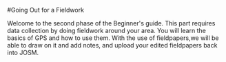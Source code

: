 #Going Out for a Fieldwork

Welcome to the second phase of the Beginner's guide. This part requires data collection by doing fieldwork around your area. You will learn the basics of GPS and how to use them. With the use of fieldpapers,we will be able to draw on it and add notes, and upload your edited fieldpapers back into JOSM.
